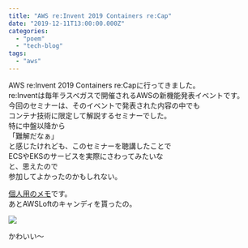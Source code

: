 ```yaml
---
title: "AWS re:Invent 2019 Containers re:Cap"
date: "2019-12-11T13:00:00.000Z"
categories: 
  - "poem"
  - "tech-blog"
tags: 
  - "aws"
---
```


AWS re:Invent 2019 Containers re:Capに行ってきました。  
re:Inventは毎年ラスベガスで開催されるAWSの新機能発表イベントです。  
今回のセミナーは、そのイベントで発表された内容の中でも  
コンテナ技術に限定して解説するセミナーでした。  
特に中盤以降から  
「難解だなぁ」  
と感じたけれども、このセミナーを聴講したことで  
ECSやEKSのサービスを実際にさわってみたいな  
と、思えたので  
参加してよかったのかもしれない。

[個人用のメモ](https://www.evernote.com/shard/s451/client/snv?noteGuid=cce23db3-da2e-4459-a66f-666ee0930aeb&noteKey=c8a62096f747b969&sn=https%3A%2F%2Fwww.evernote.com%2Fshard%2Fs451%2Fsh%2Fcce23db3-da2e-4459-a66f-666ee0930aeb%2Fc8a62096f747b969&title=AWS%2Bre%253AInvent%2B2019%2BContainers%2Bre%253ACap)です。  
あとAWSLoftのキャンディを貰ったの。

![](/images/19-12-11-21-42-30-947_deco.jpg)

かわいい〜
